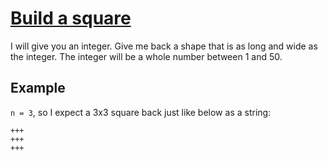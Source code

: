 # [Build a square](https://www.codewars.com/kata/59a96d71dbe3b06c0200009c)

I will give you an integer. Give me back a shape that is as long and wide as the integer. The integer will be a whole number between 1 and 50.


## Example

`n = 3`, so I expect a 3x3 square back just like below as a string:

```
+++
+++
+++
```

